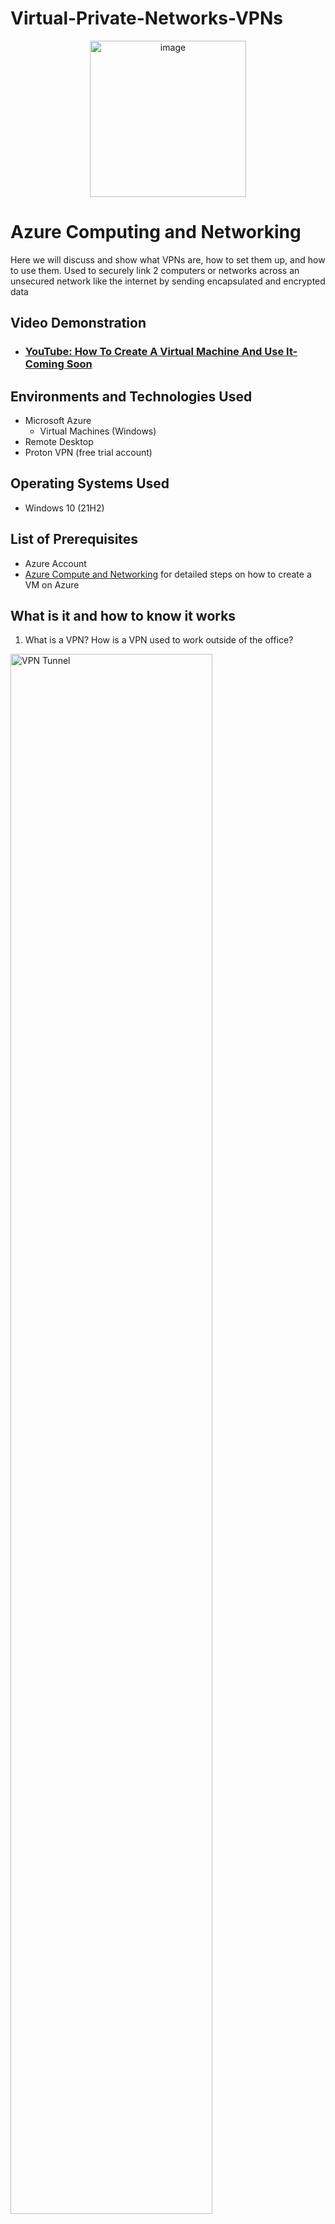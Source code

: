 # Virtual-Private-Networks-VPNs

<p align="center" height="10%" width="10%">


<img width="250" alt="image" src="https://github.com/user-attachments/assets/f4c0951f-ab2d-4d5d-9ed3-1b4e4589ed39" alt="VPN Schematic"/>
</p>


<h1>Azure Computing and Networking</h1>
Here we will discuss and show what VPNs are, how to set them up, and how to use them. 
Used to securely link 2 computers or networks across an unsecured network like the internet by sending encapsulated and encrypted data
<br />


<h2>Video Demonstration</h2>

- ### [YouTube: How To Create A Virtual Machine And Use It-Coming Soon](https://www.youtube.com)

<h2>Environments and Technologies Used</h2>

- Microsoft Azure
  - Virtual Machines (Windows)
- Remote Desktop
- Proton VPN (free trial account)

<h2>Operating Systems Used </h2>

- Windows 10</b> (21H2)

<h2>List of Prerequisites</h2>

- Azure Account
- [Azure Compute and Networking](https://github.com/victoriadeery/azure-computing-and-networking) for detailed steps on how to create a VM on Azure

<h2>What is it and how to know it works</h2>

 1. What is a VPN? How is a VPN used to work outside of the office?
     <p>
       
     </p>
<img src="https://github.com/user-attachments/assets/e697933a-f6c5-405e-94ca-89ba4da9bd5f" height="80%" width="80%" alt="VPN Tunnel"/>
</p>
<p>
<p>  
1. A VPN can be used to securely link 2 computers or networks across an insecure network like the Internet by sending encapsulated and encrypted data. VPNs are not completely anonymous, but you have an additional layer of privacy. VPNs change the location from which the IP address of your device seems to be. VPNs are often used to connect to resources at work from home. The VPN creates a secure tunnel through to the corporate network, and then regular traffic can flow through it as if you were at the corporate office using their network.
<p>

  2. How does a VPN work for consumer use?
<img src="https://github.com/user-attachments/assets/be35c22f-998b-4604-a3c7-fa3af88589f5" height="80%" width="80%" alt="public VPNs"/>
</p>
<p>
2. When you browse the Internet when you are connected to a VPN located somewhere where you are not, it appears as if you were browsing from where the VPN server is. This may make it more difficult for advertisers to target you specifically based on where you are.
</p>
<br />

<p>
  3. Compare locale and IP addresses from your computer, an Azure virtual machine (VM), and a ProtonVPN on your VM by connecting to www.whatismyipaddress.com on each of them.
<p>
<img src="https://github.com/user-attachments/assets/ea4a810c-73a4-4119-8986-1e62cd4b8055" height="80%" width="80%" alt="Disk Sanitization Steps"/>
</p>
<p>
3. First create the VM. For detailed steps on how to create a VM on Azure go to my repository: [Azure Compute and Networking](https://github.com/victoriadeery/azure-computing-and-networking). You'll see your computer, the VM, and the VPN display different IP addresses and regions. I have kept track of the info from www.whatismyipaddress.com on each of them on a notepad (displayed).
</p>
<br />
Note: you can log into a VPN on your computer itself. Using the VM was to emphasize that a VM is also creating a tunnel and can change your IP address in a more expensive yet more functional way as it is a whole other desktop. You have options.
